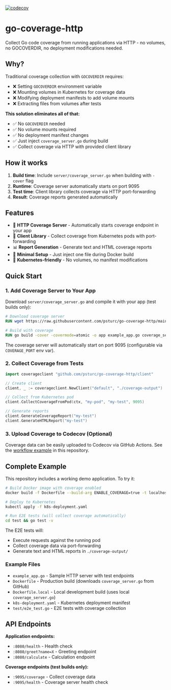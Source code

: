 [![codecov](https://codecov.io/gh/psturc/go-coverage-http/branch/main/graph/badge.svg)](https://codecov.io/gh/psturc/go-coverage-http)
# go-coverage-http

Collect Go code coverage from running applications via HTTP - no volumes, no GOCOVERDIR, no deployment modifications needed.

## Why?

Traditional coverage collection with `GOCOVERDIR` requires:
- ❌ Setting `GOCOVERDIR` environment variable
- ❌ Mounting volumes in Kubernetes for coverage data
- ❌ Modifying deployment manifests to add volume mounts
- ❌ Extracting files from volumes after tests

**This solution eliminates all of that:**
- ✅ No `GOCOVERDIR` needed
- ✅ No volume mounts required
- ✅ No deployment manifest changes
- ✅ Just inject `coverage_server.go` during build
- ✅ Collect coverage via HTTP with provided client library

## How it works

1. **Build time**: Include `server/coverage_server.go` when building with `-cover` flag
2. **Runtime**: Coverage server automatically starts on port 9095
3. **Test time**: Client library collects coverage via HTTP port-forwarding
4. **Result**: Coverage reports generated automatically

## Features

- 🚀 **HTTP Coverage Server** - Automatically starts coverage endpoint in your app
- 🔌 **Client Library** - Collect coverage from Kubernetes pods with port-forwarding
- 📊 **Report Generation** - Generate text and HTML coverage reports
- 🎯 **Minimal Setup** - Just inject one file during Docker build
- 🐳 **Kubernetes-friendly** - No volumes, no manifest modifications

## Quick Start

### 1. Add Coverage Server to Your App

Download `server/coverage_server.go` and compile it with your app (test builds only):

```dockerfile
# Download coverage server
RUN wget https://raw.githubusercontent.com/psturc/go-coverage-http/main/server/coverage_server.go

# Build with coverage
RUN go build -cover -covermode=atomic -o app example_app.go coverage_server.go
```

The coverage server will automatically start on port 9095 (configurable via `COVERAGE_PORT` env var).

### 2. Collect Coverage from Tests

```go
import coverageclient "github.com/psturc/go-coverage-http/client"

// Create client
client, _ := coverageclient.NewClient("default", "./coverage-output")

// Collect from Kubernetes pod
client.CollectCoverageFromPod(ctx, "my-pod", "my-test", 9095)

// Generate reports
client.GenerateCoverageReport("my-test")
client.GenerateHTMLReport("my-test")
```

### 3. Upload Coverage to Codecov (Optional)

Coverage data can be easily uploaded to Codecov via GitHub Actions. See the [workflow example](https://github.com/psturc/go-coverage-http/blob/main/.github/workflows/test-kind.yml) in this repository.

## Complete Example

This repository includes a working demo application. To try it:

```bash
# Build Docker image with coverage enabled
docker build -f Dockerfile --build-arg ENABLE_COVERAGE=true -t localhost/coverage-http-demo:latest .

# Deploy to Kubernetes
kubectl apply -f k8s-deployment.yaml

# Run E2E tests (will collect coverage automatically)
cd test && go test -v
```

The E2E tests will:
- Execute requests against the running pod
- Collect coverage data via port-forwarding
- Generate text and HTML reports in `./coverage-output/`

### Example Files

- `example_app.go` - Sample HTTP server with test endpoints
- `Dockerfile` - Production build (downloads `coverage_server.go` from GitHub)
- `Dockerfile.local` - Local development build (uses local `coverage_server.go`)
- `k8s-deployment.yaml` - Kubernetes deployment manifest
- `test/e2e_test.go` - E2E tests with coverage collection

## API Endpoints

**Application endpoints:**
- `:8080/health` - Health check
- `:8080/greet?name=X` - Greeting endpoint
- `:8080/calculate` - Calculation endpoint

**Coverage endpoints (test builds only):**
- `:9095/coverage` - Collect coverage data
- `:9095/health` - Coverage server health check